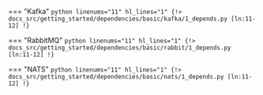 === "Kafka"
    ```python linenums="11" hl_lines="1"
    {!> docs_src/getting_started/dependencies/basic/kafka/1_depends.py [ln:11-12] !}
    ```

=== "RabbitMQ"
    ```python linenums="11" hl_lines="1"
    {!> docs_src/getting_started/dependencies/basic/rabbit/1_depends.py [ln:11-12] !}
    ```

=== "NATS"
    ```python linenums="11" hl_lines="1"
    {!> docs_src/getting_started/dependencies/basic/nats/1_depends.py [ln:11-12] !}
    ```
